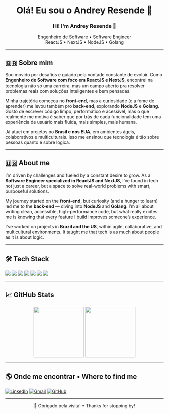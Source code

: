 <h1 align="center">Olá! Eu sou o Andrey Resende 👋</h1>
<h3 align="center">Hi! I'm Andrey Resende 👋</h3>

<p align="center">
  Engenheiro de Software • Software Engineer <br/>
  ReactJS • NextJS • NodeJS • Golang
</p>

---

## 🇧🇷 Sobre mim

Sou movido por desafios e guiado pela vontade constante de evoluir. Como **Engenheiro de Software com foco em ReactJS e NextJS**, encontrei na tecnologia não só uma carreira, mas um campo aberto pra resolver problemas reais com soluções inteligentes e bem pensadas.

Minha trajetória começou no **front-end**, mas a curiosidade (e a fome de aprender) me levou também pro **back-end**, explorando **NodeJS** e **Golang**. Gosto de escrever código limpo, performático e acessível, mas o que realmente me motiva é saber que por trás de cada funcionalidade tem uma experiência de usuário mais fluida, mais simples, mais humana.

Já atuei em projetos no **Brasil e nos EUA**, em ambientes ágeis, colaborativos e multiculturais. Isso me ensinou que tecnologia é tão sobre pessoas quanto é sobre lógica.

---

## 🇺🇸 About me

I’m driven by challenges and fueled by a constant desire to grow. As a **Software Engineer specialized in ReactJS and NextJS**, I’ve found in tech not just a career, but a space to solve real-world problems with smart, purposeful solutions.

My journey started on the **front-end**, but curiosity (and a hunger to learn) led me to the **back-end** — diving into **NodeJS** and **Golang**. I’m all about writing clean, accessible, high-performance code, but what really excites me is knowing that every feature I build improves someone’s experience.

I've worked on projects in **Brazil and the US**, within agile, collaborative, and multicultural environments. It taught me that tech is as much about people as it is about logic.

---

## 🛠️ Tech Stack

<div>
  <img src="https://img.shields.io/badge/React-20232A?style=flat&logo=react&logoColor=61DAFB" />
  <img src="https://img.shields.io/badge/Next.js-000000?style=flat&logo=nextdotjs&logoColor=white" />
  <img src="https://img.shields.io/badge/Node.js-339933?style=flat&logo=nodedotjs&logoColor=white" />
  <img src="https://img.shields.io/badge/Golang-00ADD8?style=flat&logo=go&logoColor=white" />
  <img src="https://img.shields.io/badge/TypeScript-3178C6?style=flat&logo=typescript&logoColor=white" />
  <img src="https://img.shields.io/badge/JavaScript-F7DF1E?style=flat&logo=javascript&logoColor=black" />
  <img src="https://img.shields.io/badge/Git-F05032?style=flat&logo=git&logoColor=white" />
</div>

---

## 📈 GitHub Stats

<div align="center">
  <img height="160em" src="https://github-readme-stats.vercel.app/api?username=ResendeAndrey&show_icons=true&theme=tokyonight" />
  <img height="160em" src="https://github-readme-stats.vercel.app/api/top-langs/?username=ResendeAndrey&layout=compact&theme=tokyonight" />
</div>

---

## 🌎 Onde me encontrar • Where to find me

[![LinkedIn](https://img.shields.io/badge/-LinkedIn-blue?style=flat-square&logo=linkedin&logoColor=white)](https://www.linkedin.com/in/seu-usuario/)
[![Gmail](https://img.shields.io/badge/-resende.andrey@gmail.com-red?style=flat-square&logo=gmail&logoColor=white)](mailto:resende.andrey@gmail.com)
[![GitHub](https://img.shields.io/badge/-GitHub-181717?style=flat-square&logo=github&logoColor=white)](https://github.com/ResendeAndrey)

---

<p align="center">🚀 Obrigado pela visita! • Thanks for stopping by!</p>
